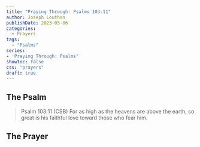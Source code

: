 ```yaml
---
title: "Praying Through: Psalms 103:11"
author: Joseph Louthan
publishDate: 2023-05-06
categories:
  - Prayers
tags:
  - "Psalms"
series:
- 'Praying Through: Psalms'
showtoc: false
css: "prayers"
draft: true
---
```

## The Psalm

>Psalm 103:11 (CSB) For as high as the heavens are above the earth, so great is his faithful love toward those who fear him. 

## The Prayer

<div style="font-variant: small-caps;">

</div>

```text

```
